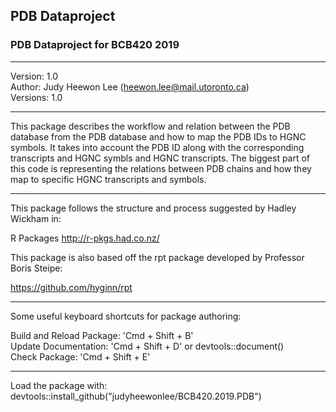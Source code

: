 ## PDB Dataproject

###  PDB Dataproject for BCB420 2019

-----------------------------------------------

Version: 1.0  
Author: Judy Heewon Lee (heewon.lee@mail.utoronto.ca)  
Versions: 1.0 

-----------------------------------------------


This package describes the workflow and relation between the PDB database from the PDB database and how to map the PDB IDs to HGNC symbols. It takes into account the PDB ID along with the corresponding transcripts and HGNC symbls and HGNC transcripts. The biggest part of this code is representing the relations between PDB chains and how they map to specific HGNC transcripts and symbols.

----------------------------------------------
This package follows the structure and process 
suggested by Hadley Wickham in:

R Packages
http://r-pkgs.had.co.nz/

This package is also based off the rpt package developed by Professor Boris Steipe:

https://github.com/hyginn/rpt

-----------------------------------------------
Some useful keyboard shortcuts for package authoring:

Build and Reload Package:  'Cmd + Shift + B'  
Update Documentation:      'Cmd + Shift + D' or devtools::document()  
Check Package:             'Cmd + Shift + E'  

-----------------------------------------------

Load the package with:  
devtools::install_github("judyheewonlee/BCB420.2019.PDB")



